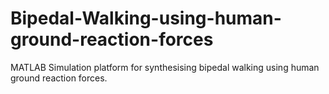 # Bipedal-Walking-using-human-ground-reaction-forces
MATLAB Simulation platform for synthesising bipedal walking using human ground reaction forces. 
